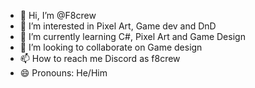 - 👋 Hi, I’m @F8crew
- 👀 I’m interested in Pixel Art, Game dev and DnD
- 🌱 I’m currently learning C#, Pixel Art and Game Design
- 💞️ I’m looking to collaborate on Game design
- 📫 How to reach me Discord as f8crew
- 😄 Pronouns: He/Him

<!---
F8crew/F8crew is a ✨ special ✨ repository because its `README.md` (this file) appears on your GitHub profile.
You can click the Preview link to take a look at your changes.
--->
